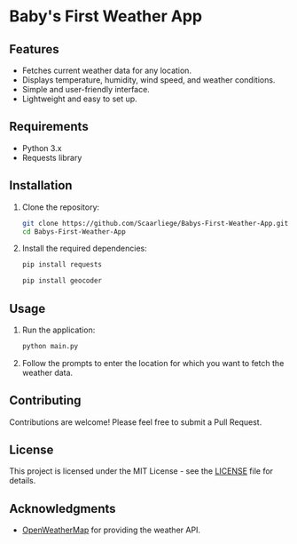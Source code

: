 # Baby's First Weather App

## Features

- Fetches current weather data for any location.
- Displays temperature, humidity, wind speed, and weather conditions.
- Simple and user-friendly interface.
- Lightweight and easy to set up.

## Requirements

- Python 3.x
- Requests library 

## Installation

1. Clone the repository:

    ```bash
    git clone https://github.com/Scaarliege/Babys-First-Weather-App.git
    cd Babys-First-Weather-App
    ```

2. Install the required dependencies:

    ```bash
    pip install requests
    ```
    ```bash
    pip install geocoder
    ```
   
## Usage

1. Run the application:
   
    ```bash
    python main.py
    ```

2. Follow the prompts to enter the location for which you want to fetch the weather data.

## Contributing

Contributions are welcome! Please feel free to submit a Pull Request.

## License

This project is licensed under the MIT License - see the [LICENSE](LICENSE) file for details.

## Acknowledgments

- [OpenWeatherMap](https://openweathermap.org/) for providing the weather API.
